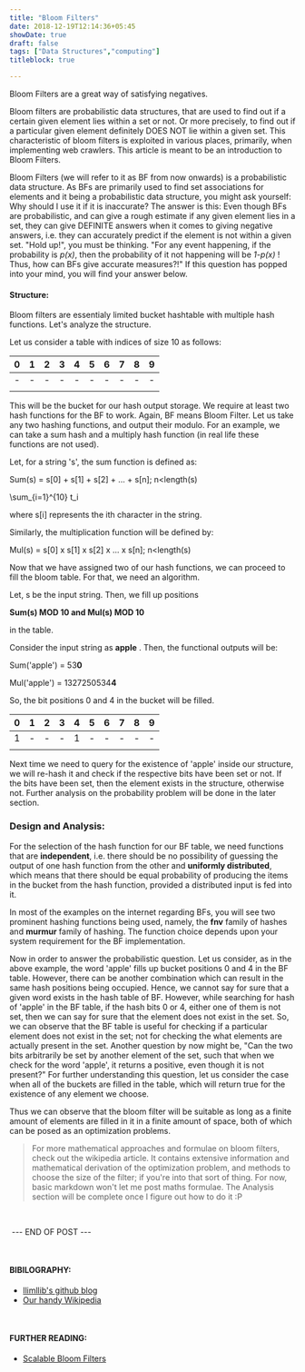 ```yaml
---
title: "Bloom Filters"
date: 2018-12-19T12:14:36+05:45
showDate: true
draft: false
tags: ["Data Structures","computing"]
titleblock: true

---
```


Bloom Filters are a great way of satisfying negatives.

Bloom filters are probabilistic data structures, that are used to find out if a certain given element lies within a set or not. Or more precisely, to find out if a particular given element definitely DOES NOT lie within a given set. This characteristic of bloom filters is exploited in various places, primarily, when implementing web crawlers. This article is meant to be an introduction to Bloom Filters. 

Bloom Filters (we will refer to it as BF from now onwards) is a probabilistic data structure. As BFs are primarily used to find set associations for elements and it being a probabilistic data structure, you might ask yourself: Why should I use it if it is inaccurate? The answer is this: Even though BFs are probabilistic, and can give a rough estimate if any given element lies in a set, they can give DEFINITE answers when it comes to giving negative answers, i.e. they can accurately predict if the element is not within a given set. "Hold up!", you must be thinking. "For any event happening, if the probability is *p(x)*, then the probability of it not happening will be *1-p(x)* ! Thus, how can BFs give accurate measures?!" If this question has popped into your mind, you will find your answer below.

#### Structure:

Bloom filters are essentialy limited bucket hashtable with multiple hash functions. Let's analyze the structure.

Let us consider a table with indices of size 10 as follows:

|  0   |  1   |  2   |  3   |  4   |  5   |  6   |  7   |  8   |  9   |
| :--: | :--: | :--: | :--: | :--: | :--: | :--: | :--: | :--: | :--: |
|  -   |  -   |  -   |  -   |  -   |  -   |  -   |  -   |  -   |  -   |
|      |      |      |      |      |      |      |      |      |      |

This will be the bucket for our hash output storage. We require at least two hash functions for the BF to work. Again, BF means Bloom Filter. Let us take any two hashing functions, and output their modulo. For an example, we can take a sum hash and a multiply hash function (in real life these functions are not used).

Let, for a string 's', the sum function is defined as:

Sum(s) = s[0] + s[1] + s[2] + ... + s[n]; n<length(s)

\sum_{i=1}^{10} t_i

where s[i] represents the ith character in the string.

Similarly, the multiplication function will be defined by:

Mul(s) = s[0] x s[1] x s[2] x ... x s[n]; n<length(s)

Now that we have assigned two of our hash functions, we can proceed to fill the bloom table. For that, we need an algorithm.

Let, s be the input string. Then, we fill up positions 

**Sum(s) MOD 10 and Mul(s) MOD 10**

in the table. 

Consider the input string as **apple** . Then, the functional outputs will be:

Sum('apple') = 53**0**

Mul('apple') = 1327250534**4**

So, the bit positions 0 and 4 in the bucket will be filled. 

|  0   |  1   |  2   |  3   |  4   |  5   |  6   |  7   |  8   |  9   |
| :--: | :--: | :--: | :--: | :--: | :--: | :--: | :--: | :--: | :--: |
|  1   |  -   |  -   |  -   |  1   |  -   |  -   |  -   |  -   |  -   |
|      |      |      |      |      |      |      |      |      |      |



Next time we need to query for the existence of 'apple' inside our structure, we will re-hash it and check if the respective bits have been set or not. If the bits have been set, then the element exists in the structure, otherwise not. Further analysis on the probability problem will be done in the later section.

### Design and Analysis:

For the selection of the hash function for our BF table, we need functions that are **independent**, i.e. there should be no possibility of guessing the output of one hash function from the other and **uniformly distributed**, which means that there should be equal probability of producing the items in the bucket from the hash function, provided a distributed input is fed into it.

In most of the examples on the internet regarding BFs, you will see two prominent hashing functions being used, namely, the **fnv** family of hashes and **murmur** family of hashing. The function choice depends upon your system requirement for the BF implementation.

Now in order to answer the probabilistic question. Let us consider, as in the above example, the word 'apple' fills up bucket positions 0 and 4 in the BF table. However, there can be another combination which can result in the same hash positions being occupied. Hence, we cannot say for sure that a given word exists in the hash table of BF. However, while searching for hash of 'apple' in the BF table, if the hash bits 0 or 4, either one of them is not set, then we can say for sure that the element does not exist in the set. So, we can observe that the BF table is useful for checking if a particular element does not exist in the set; not for checking the what elements are actually present in the set. Another question by now might be, "Can the two bits arbitrarily be set by another element of the set, such that when we check for the word 'apple', it returns a positive, even though it is not present?" For further understanding this question, let us consider the case when all of the buckets are filled in the table, which will return true for the existence of any element we choose.

Thus we can observe that the bloom filter will be suitable as long as a finite amount of elements are filled in it in a finite amount of space, both of which can be posed as an optimization problems.

> For more mathematical approaches and formulae on bloom filters, check out the wikipedia article. It contains extensive information and mathematical derivation of the optimization problem, and methods to choose the size of the filter; if you're into that sort of thing. For now, basic markdown won't let me post maths formulae. The Analysis section will be complete once I figure out how to do it :P

&nbsp;

​	--- END OF POST ---

&nbsp;

#### BIBILOGRAPHY:

- [llimllib's github blog](https://llimllib.github.io/bloomfilter-tutorial/)
- [Our handy Wikipedia](https://en.wikipedia.org/wiki/Bloom_filter)

&nbsp;

#### FURTHER READING:

- [Scalable Bloom Filters](http://gsd.di.uminho.pt/members/cbm/ps/dbloom.pdf)